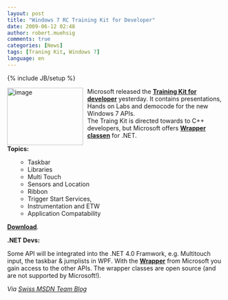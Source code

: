 ```yaml
---
layout: post
title: "Windows 7 RC Training Kit for Developer"
date: 2009-06-12 02:48
author: robert.muehsig
comments: true
categories: [News]
tags: [Traning Kit, Windows 7]
language: en
---
```

{% include JB/setup %}
<p><a href="{{BASE_PATH}}/assets/wp-images-en/image90.png"><img style="border-top-width: 0px; border-left-width: 0px; border-bottom-width: 0px; margin: 0px 10px 0px 0px; border-right-width: 0px" height="133" alt="image" src="{{BASE_PATH}}/assets/wp-images-en/image-thumb106.png" width="176" align="left" border="0" /></a> Microsoft released the <a href="http://www.microsoft.com/downloads/details.aspx?FamilyID=12100526-ed26-476b-8e20-69662b8546c1&amp;displaylang=en"><strong>Training Kit for developer</strong></a> yesterday. It contains presentations, Hands on Labs and democode for the new Windows 7 APIs.     <br />The Traing Kit is directed towards to C++ developers, but Microsoft offers <strong><a href="http://code.msdn.microsoft.com/WindowsAPICodePack">Wrapper classen</a></strong> for .NET.</p> 
<!--more-->
  <p><strong>Topics:</strong></p>  <ul>   <ul>     <li>Taskbar </li>      <li>Libraries </li>      <li>Multi Touch </li>      <li>Sensors and Location </li>      <li>Ribbon </li>      <li>Trigger Start Services, </li>      <li>Instrumentation and ETW </li>      <li>Application Compatability </li>   </ul> </ul>  <p><a href="http://www.microsoft.com/downloads/details.aspx?FamilyID=12100526-ed26-476b-8e20-69662b8546c1&amp;displaylang=en"><strong>Download</strong></a>.</p>
<p><strong>.NET Devs:</strong></p>
<p>Some API will be integrated into the .NET 4.0 Framwork, e.g. Multitouch input, the taskbar &amp; jumplists in WPF. With the <a href="http://code.msdn.microsoft.com/WindowsAPICodePack"><strong>Wrapper</strong></a> from Microsoft you gain access to the other APIs. The wrapper classes are open source (and are not supported by Microsoft!).</p>
<p><em>Via </em><a href="http://blogs.msdn.com/swiss_dpe_team/archive/2009/06/10/windows-7-training-kit-f-r-entwickler.aspx"><em>Swiss MSDN Team Blog</em></a></p>
